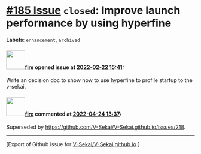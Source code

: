 # [\#185 Issue](https://github.com/V-Sekai/V-Sekai.github.io/issues/185) `closed`: Improve launch performance by using hyperfine
**Labels**: `enhancement`, `archived`


#### <img src="https://avatars.githubusercontent.com/u/32321?u=c2e06a3d2b49a467aa907e54aa259516440267cc&v=4" width="50">[fire](https://github.com/fire) opened issue at [2022-02-22 15:41](https://github.com/V-Sekai/V-Sekai.github.io/issues/185):

Write an decision doc to show how to use hyperfine to profile startup to the v-sekai.

#### <img src="https://avatars.githubusercontent.com/u/32321?u=c2e06a3d2b49a467aa907e54aa259516440267cc&v=4" width="50">[fire](https://github.com/fire) commented at [2022-04-24 13:37](https://github.com/V-Sekai/V-Sekai.github.io/issues/185#issuecomment-1107843816):

Superseded by https://github.com/V-Sekai/V-Sekai.github.io/issues/218.


-------------------------------------------------------------------------------



[Export of Github issue for [V-Sekai/V-Sekai.github.io](https://github.com/V-Sekai/V-Sekai.github.io).]
